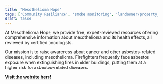 ```yaml
---
title: "Mesothelioma Hope"
tags: ['Community Resiliance', 'smoke monitoring', 'landowner/property_management/building_and_maintaining', 'training']
draft: false
---
```


At Mesothelioma Hope, we provide free, expert-reviewed resources offering comprehensive information about mesothelioma and its health effects, all reviewed by certified oncologists. 

Our mission is to raise awareness about cancer and other asbestos-related diseases, including mesothelioma. Firefighters frequently face asbestos exposure when extinguishing fires in older buildings, putting them at a higher risk for asbestos-related diseases.

[**Visit the website here!**](https://www.mesotheliomahope.com/)


